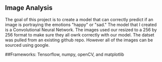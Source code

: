 ## Image Analysis

The goal of this project is to create a model that can correctly predict if an image is portraying the emotions "happy" or "sad."
The model that I created is a Convolutional Neural Network. The images used our resized to a 256 by 256 format to make sure they all owrk correctly with our model. The datset 
was pulled from an existing github repo. However all of the images can be sourced using google.

##Frameworks: Tensorflow, numpy, openCV, and matplotlib
